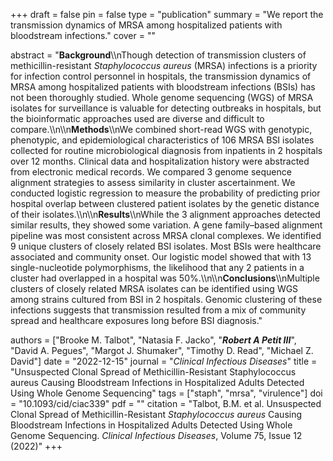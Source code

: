 +++
draft = false
pin = false
type = "publication"
summary = "We report the transmission dynamics of MRSA among hospitalized patients with bloodstream infections."
cover = ""

abstract = "**Background**\\\nThough detection of transmission clusters of methicillin-resistant *Staphylococcus aureus* (MRSA) infections is a priority for infection control personnel in hospitals, the transmission dynamics of MRSA among hospitalized patients with bloodstream infections (BSIs) has not been thoroughly studied. Whole genome sequencing (WGS) of MRSA isolates for surveillance is valuable for detecting outbreaks in hospitals, but the bioinformatic approaches used are diverse and difficult to compare.\\\n\\\n**Methods**\\\nWe combined short-read WGS with genotypic, phenotypic, and epidemiological characteristics of 106 MRSA BSI isolates collected for routine microbiological diagnosis from inpatients in 2 hospitals over 12 months. Clinical data and hospitalization history were abstracted from electronic medical records. We compared 3 genome sequence alignment strategies to assess similarity in cluster ascertainment. We conducted logistic regression to measure the probability of predicting prior hospital overlap between clustered patient isolates by the genetic distance of their isolates.\\\n\\\n**Results**\\\nWhile the 3 alignment approaches detected similar results, they showed some variation. A gene family–based alignment pipeline was most consistent across MRSA clonal complexes. We identified 9 unique clusters of closely related BSI isolates. Most BSIs were healthcare associated and community onset. Our logistic model showed that with 13 single-nucleotide polymorphisms, the likelihood that any 2 patients in a cluster had overlapped in a hospital was 50%.\\\n\\\n**Conclusions**\\\nMultiple clusters of closely related MRSA isolates can be identified using WGS among strains cultured from BSI in 2 hospitals. Genomic clustering of these infections suggests that transmission resulted from a mix of community spread and healthcare exposures long before BSI diagnosis."

authors = ["Brooke M. Talbot", "Natasia F. Jacko", "***Robert A Petit III***", "David A. Pegues", "Margot J. Shumaker", "Timothy D. Read", "Michael Z. David"]
date = "2022-12-15"
journal = "*Clinical Infectious Diseases*"
title = "Unsuspected Clonal Spread of Methicillin-Resistant Staphylococcus aureus Causing Bloodstream Infections in Hospitalized Adults Detected Using Whole Genome Sequencing"
tags =  ["staph", "mrsa", "virulence"]
doi = "10.1093/cid/ciac339"
pdf = ""
citation = "Talbot, B.M. et al. Unsuspected Clonal Spread of Methicillin-Resistant *Staphylococcus aureus* Causing Bloodstream Infections in Hospitalized Adults Detected Using Whole Genome Sequencing. *Clinical Infectious Diseases*, Volume 75, Issue 12 (2022)"
+++



